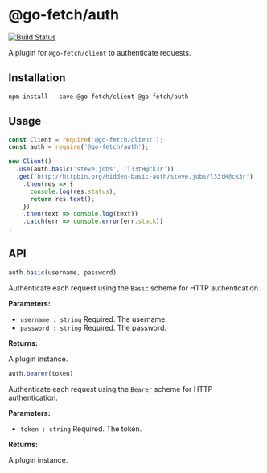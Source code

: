 # @go-fetch/auth

[![Build Status](https://travis-ci.org/jameslnewell/go-fetch.svg?branch=master)](https://travis-ci.org/jameslnewell/go-fetch)

A plugin for `@go-fetch/client` to authenticate requests.

## Installation

    npm install --save @go-fetch/client @go-fetch/auth
    
## Usage

```javascript
const Client = require('@go-fetch/client');
const auth = require('@go-fetch/auth');

new Client()
  .use(auth.basic('steve.jobs', 'l33tH@ck3r'))
  .get('http://httpbin.org/hidden-basic-auth/steve.jobs/l33tH@ck3r')
    .then(res => {
      console.log(res.status);
      return res.text();
    })
    .then(text => console.log(text))
    .catch(err => console.error(err.stack))
;

```

## API

```javascript
auth.basic(username, password)
```

Authenticate each request using the `Basic` scheme for HTTP authentication.

**Parameters:**

- `username : string` Required. The username.
- `password : string` Required. The password.

**Returns:**

A plugin instance.

```javascript
auth.bearer(token)
```

Authenticate each request using the `Bearer` scheme for HTTP authentication.

**Parameters:**

- `token : string` Required. The token.

**Returns:**

A plugin instance.
